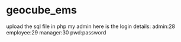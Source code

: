 # geocube_ems

upload the sql file in php my admin
here is the login details:
admin:28
employee:29
manager:30
pwd:password
